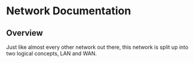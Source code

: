 # Network Documentation

## Overview

Just like almost every other network out there, this network is split up into two logical concepts, LAN and WAN. 
